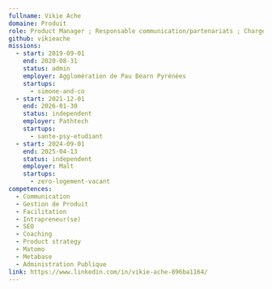 ```yaml
---
fullname: Vikie Ache
domaine: Produit
role: Product Manager ; Responsable communication/partenariats ; Chargée de déploiement/animation - Ex Intrapreneuse Simone & Co
github: vikieache
missions:
  - start: 2019-09-01
    end: 2020-08-31
    status: admin
    employer: Agglomération de Pau Béarn Pyrénées
    startups:
      - simone-and-co
  - start: 2021-12-01
    end: 2026-01-30
    status: independent
    employer: Pathtech
    startups:
      - sante-psy-etudiant
  - start: 2024-09-01
    end: 2025-04-13
    status: independent
    employer: Malt
    startups:
      - zero-logement-vacant
competences:
  - Communication
  - Gestion de Produit
  - Facilitation
  - Intrapreneur(se)
  - SEO
  - Coaching
  - Product strategy
  - Matomo
  - Metabase
  - Administration Publique
link: https://www.linkedin.com/in/vikie-ache-896ba1164/
---
```

